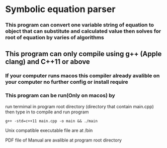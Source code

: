 # Symbolic equation parser
### This program can convert one variable string of equation to object that can substitute and calculated value then solves for root of equation by varies of algorithms

## This program can only compile using g++ (Apple clang) and C++11 or above
### If your computer runs macos this compiler already avalible on your computer no further config or install require

### This program can be run(Only on macos) by
run termimal in program root directory (directory that contain main.cpp) then type in to compile and run program
```
g++ -std=c++11 main.cpp -o main && ./main
```

Unix compatible executable file are at /bin

PDF file of Manual are avalible at program root directory 